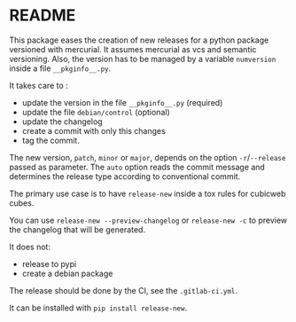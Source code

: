 # README

This package eases the creation of new releases for
a python package versioned with mercurial.
It assumes mercurial as vcs and semantic versioning.
Also, the version has to be managed by a variable
`numversion` inside a file `__pkginfo__.py`.

It takes care to :

- update the version in the file `__pkginfo__.py` (required)
- update the file `debian/control` (optional)
- update the changelog
- create a commit with only this changes
- tag the commit.

The new version, `patch`, `minor` or `major`, depends on the option `-r`/`--release`
passed as parameter.
The `auto` option reads the commit message and determines the release type
according to conventional commit.

The primary use case is to have `release-new` inside a tox rules for cubicweb
cubes.

You can use `release-new --preview-changelog` or `release-new -c` to preview the
changelog that will be generated.

It does not:

- release to pypi
- create a debian package

The release should be done by the CI, see the `.gitlab-ci.yml`.

It can be installed with `pip install release-new`.
